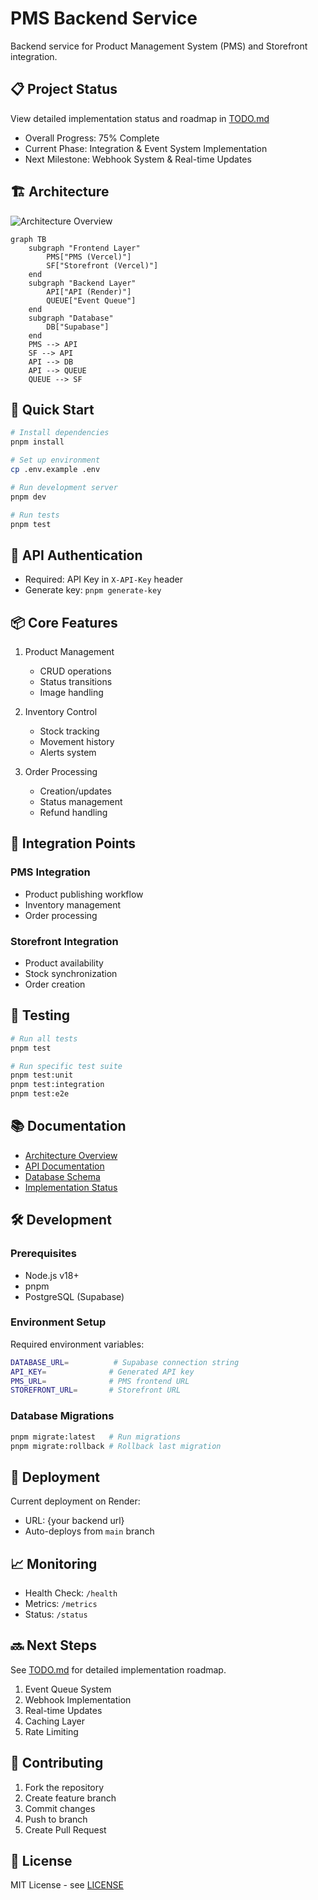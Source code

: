 # PMS Backend Service

Backend service for Product Management System (PMS) and Storefront integration.

## 📋 Project Status

View detailed implementation status and roadmap in [TODO.md](docs/TODO.md)

- Overall Progress: 75% Complete
- Current Phase: Integration & Event System Implementation
- Next Milestone: Webhook System & Real-time Updates

## 🏗 Architecture

![Architecture Overview](docs/images/architecture.png)

```mermaid
graph TB
    subgraph "Frontend Layer"
        PMS["PMS (Vercel)"]
        SF["Storefront (Vercel)"]
    end
    subgraph "Backend Layer"
        API["API (Render)"]
        QUEUE["Event Queue"]
    end
    subgraph "Database"
        DB["Supabase"]
    end
    PMS --> API
    SF --> API
    API --> DB
    API --> QUEUE
    QUEUE --> SF
```

## 🚀 Quick Start

```bash
# Install dependencies
pnpm install

# Set up environment
cp .env.example .env

# Run development server
pnpm dev

# Run tests
pnpm test
```

## 🔑 API Authentication

- Required: API Key in `X-API-Key` header
- Generate key: `pnpm generate-key`

## 📦 Core Features

1. Product Management
   - CRUD operations
   - Status transitions
   - Image handling

2. Inventory Control
   - Stock tracking
   - Movement history
   - Alerts system

3. Order Processing
   - Creation/updates
   - Status management
   - Refund handling

## 🔄 Integration Points

### PMS Integration
- Product publishing workflow
- Inventory management
- Order processing

### Storefront Integration
- Product availability
- Stock synchronization
- Order creation

## 🧪 Testing

```bash
# Run all tests
pnpm test

# Run specific test suite
pnpm test:unit
pnpm test:integration
pnpm test:e2e
```

## 📚 Documentation

- [Architecture Overview](docs/ARCHITECTURE.md)
- [API Documentation](docs/API.md)
- [Database Schema](docs/SCHEMA.md)
- [Implementation Status](docs/TODO.md)

## 🛠 Development

### Prerequisites
- Node.js v18+
- pnpm
- PostgreSQL (Supabase)

### Environment Setup
Required environment variables:
```bash
DATABASE_URL=          # Supabase connection string
API_KEY=              # Generated API key
PMS_URL=              # PMS frontend URL
STOREFRONT_URL=       # Storefront URL
```

### Database Migrations
```bash
pnpm migrate:latest   # Run migrations
pnpm migrate:rollback # Rollback last migration
```

## 🚀 Deployment

Current deployment on Render:
- URL: {your backend url}
- Auto-deploys from `main` branch

## 📈 Monitoring

- Health Check: `/health`
- Metrics: `/metrics`
- Status: `/status`

## 🔜 Next Steps

See [TODO.md](docs/TODO.md) for detailed implementation roadmap.

1. Event Queue System
2. Webhook Implementation
3. Real-time Updates
4. Caching Layer
5. Rate Limiting

## 🤝 Contributing

1. Fork the repository
2. Create feature branch
3. Commit changes
4. Push to branch
5. Create Pull Request

## 📄 License

MIT License - see [LICENSE](LICENSE)